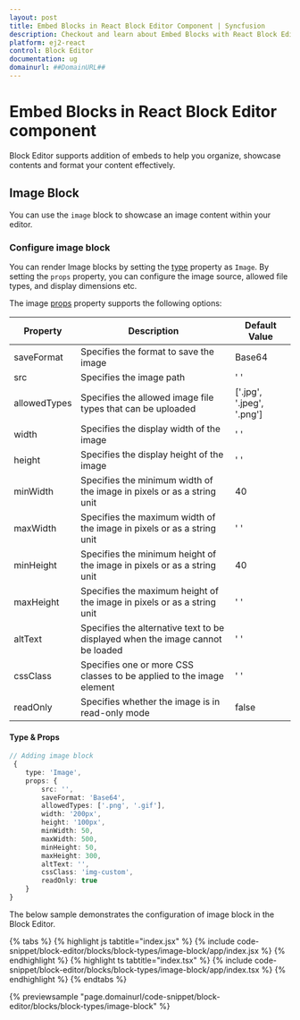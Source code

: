```yaml
---
layout: post
title: Embed Blocks in React Block Editor Component | Syncfusion
description: Checkout and learn about Embed Blocks with React Block Editor component of Syncfusion Essential JS 2 and more.
platform: ej2-react
control: Block Editor
documentation: ug
domainurl: ##DomainURL##
---
```


# Embed Blocks in React Block Editor component

 Block Editor supports addition of embeds to help you organize, showcase contents and format your content effectively.

## Image Block

You can use the `image` block to showcase an image content within your editor.

### Configure image block

You can render Image blocks by setting the [type](../api/blockeditor/blockModel/#type) property as `Image`. By setting the `props` property, you can configure the image source, allowed file types, and display dimensions etc.

The image [props](../api/blockeditor/blockModel/) property supports the following options:

| Property | Description | Default Value |
|----------|-------------|---------------|
| saveFormat | Specifies the format to save the image | Base64 |
| src | Specifies the image path | ' '|
| allowedTypes | Specifies the allowed image file types that can be uploaded | ['.jpg', '.jpeg', '.png'] |
| width | Specifies the display width of the image | ' ' |
| height | Specifies the display height of the image | ' '|
| minWidth | Specifies the minimum width of the image in pixels or as a string unit | 40|
| maxWidth | Specifies the maximum width of the image in pixels or as a string unit | ' '|
| minHeight | Specifies the minimum height of the image in pixels or as a string unit | 40|
| maxHeight | Specifies the maximum height of the image in pixels or as a string unit | ' '|
| altText | Specifies the alternative text to be displayed when the image cannot be loaded | ' '|
| cssClass | Specifies one or more CSS classes to be applied to the image element | ' ' |
| readOnly | Specifies whether the image is in read-only mode | false


#### Type & Props

```typescript
// Adding image block
 {
    type: 'Image',
    props: {
        src: '',
        saveFormat: 'Base64',
        allowedTypes: ['.png', '.gif'],
        width: '200px',
        height: '100px',
        minWidth: 50,
        maxWidth: 500,
        minHeight: 50,
        maxHeight: 300,
        altText: '',
        cssClass: 'img-custom',
        readOnly: true
    }
}
```

The below sample demonstrates the configuration of image block in the Block Editor.

{% tabs %}
{% highlight js tabtitle="index.jsx" %}
{% include code-snippet/block-editor/blocks/block-types/image-block/app/index.jsx %}
{% endhighlight %}
{% highlight ts tabtitle="index.tsx" %}
{% include code-snippet/block-editor/blocks/block-types/image-block/app/index.tsx %}
{% endhighlight %}
{% endtabs %}

{% previewsample "page.domainurl/code-snippet/block-editor/blocks/block-types/image-block" %}
